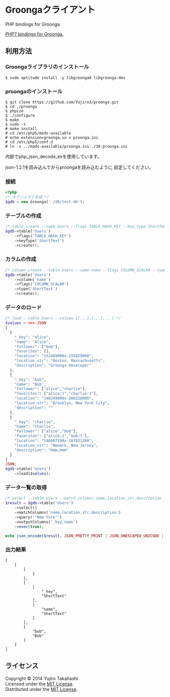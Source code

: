 Groongaクライアント
======================
PHP bindings for Groonga.


[PHP7 bindings for Groonga.](https://github.com/YujiroTakahashi/proonga)

利用方法
------

### Groongaライブラリのインストール ###
    
    $ sudo aptitude install -y libgroonga0 libgroonga-dev

### proongaのインストール ###
    
    $ git clone https://github.com/Yujiro3/proonga.git
    $ cd ./proonga
    $ phpize
    $ ./configure
    $ make
    $ sudo -s
    # make install
    # cd /etc/php5/mods-available
    # echo extension=groonga.so > proonga.ini
    # cd /etc/php5/conf.d
    # ln -s ../mods-available/proonga.ini ./30-proonga.ini
    
内部でphp_json_decode_exを使用しています。

json-1.2.1を読み込んでからproongaを読み込むように
設定してください。
    
### 接続 ###

```php
<?php
/* オブジェクト生成 */
$gdb = new Groonga('./db/test.db');
```

### テーブルの作成 ###

```php
/* table_create --name Users --flags TABLE_HASH_KEY --key_type ShortText */
$gdb->table('Users')
    ->flags('TABLE_HASH_KEY')
    ->keyType('ShortText')
    ->create();
```

### カラムの作成 ###

```php
/* column_create --table Users --name name --flags COLUMN_SCALAR --type ShortText */
$gdb->table('Users')
    ->column('name')
    ->flags('COLUMN_SCALAR')
    ->type('ShortText')
    ->create();
```

### データのロード ###

```php
/* load --table Users --values [[...],[...],...] */
$values = <<< JSON
[
  {
    "_key": "alice",
    "name": "Alice",
    "follower": ["bob"],
    "favorites": [],
    "location": "152489000x-255829000",
    "location_str": "Boston, Massachusetts",
    "description": "Groonga developer"
  },
  {
    "_key": "bob",
    "name": "Bob",
    "follower": ["alice","charlie"],
    "favorites": ["alice:1","charlie:1"],
    "location": "146249000x-266228000",
    "location_str": "Brooklyn, New York City",
    "description": ""
  },
  {
    "_key": "charlie",
    "name": "Charlie",
    "follower": ["alice","bob"],
    "favorites": ["alice:1","bob:1"],
    "location": "146607190x-267021260",
    "location_str": "Newark, New Jersey",
    "description": "Hmm,Hmm"
  }
]
JSON;
$gdb->table('Users')
    ->load($values);
```

### データ一覧の取得 ###

```php
/* select --table Users --match_columns name,location_str,description --query "New York" --output_columns _key,name */
$result = $gdb->table('Users')
    ->select()
    ->matchColumns('name,location_str,description')
    ->query('"New York"')
    ->outputColumns('_key,name')
    ->exec(true);

echo json_encode($result, JSON_PRETTY_PRINT | JSON_UNESCAPED_UNICODE | JSON_BIGINT_AS_STRING);
```

### 出力結果 ###

```    
[
    [
        [
            1
        ],
        [
            [
                "_key",
                "ShortText"
            ],
            [
                "name",
                "ShortText"
            ]
        ],
        [
            "bob",
            "Bob"
        ]
    ]
]

```

    
    

ライセンス
----------
Copyright &copy; 2014 Yujiro Takahashi  
Licensed under the [MIT License][MIT].  
Distributed under the [MIT License][MIT].  

[MIT]: http://www.opensource.org/licenses/mit-license.php
